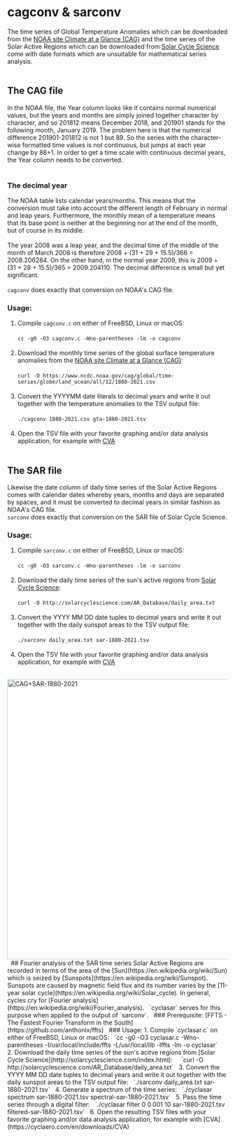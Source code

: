# cagconv & sarconv

The time series of Global Temperature Anomalies which can be downloaded from the [NOAA site Climate at a Glance (CAG)](https://www.ncdc.noaa.gov/cag/global/time-series) and the time series
of the Solar Active Regions which can be downloaded from [Solar Cycle Science](http://solarcyclescience.com/index.html) come with date formats which are unsuitable for mathematical series analysis.  
   
## The CAG file
In the NOAA file, the Year column looks like it contains normal numerical values, but the years and months are simply joined together character by character, and so 201812 means December 2018, and 201901 stands for the following month, January 2019. The problem here is that the numerical difference 201901-201812 is not 1 but 89. So the series with the character-wise formatted time values
is not continuous, but jumps at each year change by 88+1. In order to get a time scale with continuous decimal years, the Year column needs to be converted.  
   
### The decimal year
The NOAA table lists calendar years/months. This means that the conversion must take into account the different length of February in normal and leap years.
Furthermore, the monthly mean of a temperature means that its base point is neither at the beginning nor at the end of the month, but of course in its middle.  
   
The year 2008 was a leap year, and the decimal time of the middle of the month of March 2008 is therefore 2008 + (31 + 29 + 15.5)/366 = 2008.206284.
On the other hand, in the normal year 2009, this is 2009 + (31 + 28 + 15.5)/365 = 2009.204110. The decimal difference is small but yet significant.  
   
`cagconv` does exactly that conversion on NOAA's CAG file.  

### Usage:
1. Compile `cagconv.c` on either of FreeBSD, Linux or macOS:  
   
    `cc -g0 -O3 cagconv.c -Wno-parentheses -lm -o cagconv`  
   
2. Download the monthly time series of the global surface temperature anomalies from the [NOAA site Climate at a Glance (CAG)](https://www.ncdc.noaa.gov/cag/global/time-series):  
   
   `curl -O https://www.ncdc.noaa.gov/cag/global/time-series/globe/land_ocean/all/12/1880-2021.csv`  
   
3. Convert the YYYYMM date literals to decimal years and write it out together with the temperature anomalies to the TSV output file:  
   
    `./cagconv 1880-2021.csv gta-1880-2021.tsv`  
   
4. Open the TSV file with your favorite graphing and/or data analysis application, for example with [CVA](https://cyclaero.com/en/downloads/CVA)  
   
## The SAR file
Likewise the date column of daily time series of the Solar Active Regions comes with calendar dates whereby years, months and days are separated by spaces, and it must
be converted to decimal years in similar fashion as NOAA's CAG file.  
   
`sarconv` does exactly that conversion on the SAR file of Solar Cycle Science.  

### Usage:
1. Compile `sarconv.c` on either of FreeBSD, Linux or macOS:  
   
   `cc -g0 -O3 sarconv.c -Wno-parentheses -lm -o sarconv`  
   
2. Download the daily time series of the sun's active regions from [Solar Cycle Science](http://solarcyclescience.com/index.html):  
   
   `curl -O http://solarcyclescience.com/AR_Database/daily_area.txt`  
   
3. Convert the YYYY MM DD date tuples to decimal years and write it out together with the daily sunspot areas to the TSV output file:  
   
   `./sarconv daily_area.txt sar-1880-2021.tsv`  
   
4. Open the TSV file with your favorite graphing and/or data analysis application, for example with [CVA](https://cyclaero.com/en/downloads/CVA)  
   
<img width="640" alt="CAG+SAR-1880-2021" src="https://user-images.githubusercontent.com/13712142/128437062-6cab1669-dad3-42b8-8b5c-73707db0a930.png">  
   
## Fourier analysis of the SAR time series
Solar Active Regions are recorded in terms of the area of the [Sun](https://en.wikipedia.org/wiki/Sun) which is seized by [Sunspots](https://en.wikipedia.org/wiki/Sunspot). Sunspots are caused by
magnetic field flux and its number varies by the [11-year solar cycle](https://en.wikipedia.org/wiki/Solar_cycle). In general, cycles cry for [Fourier analysis](https://en.wikipedia.org/wiki/Fourier_analysis).  
   
`cyclasar` serves for this purpose when applied to the output of `sarconv`.
   
### Prerequisite:
   [FFTS - The Fastest Fourier Transform in the South](https://github.com/anthonix/ffts)  
    
### Usage:
1. Compile `cyclasar.c` on either of FreeBSD, Linux or macOS:  
   
   `cc -g0 -O3 cyclasar.c -Wno-parentheses -I/usr/local/include/ffts -L/usr/local/lib -lffts -lm -o cyclasar`  
   
2. Download the daily time series of the sun's acitve regions from [Solar Cycle Science](http://solarcyclescience.com/index.html):  
   
   `curl -O http://solarcyclescience.com/AR_Database/daily_area.txt`  
   
3. Convert the YYYY MM DD date tuples to decimal years and write it out together with the daily sunspot areas to the TSV output file:  
   
   `./sarconv daily_area.txt sar-1880-2021.tsv`  
   
4. Generate a spectrum of the time series:  
   
   `./cyclasar spectrum sar-1880-2021.tsv spectral-sar-1880-2021.tsv`  
   
5. Pass the time series through a digital filter:  
   
   `./cyclasar filter 0 0.001 10 sar-1880-2021.tsv filtered-sar-1880-2021.tsv`  
   
6. Open the resulting TSV files with your favorite graphing and/or data analysis application, for example with [CVA](https://cyclaero.com/en/downloads/CVA)  
